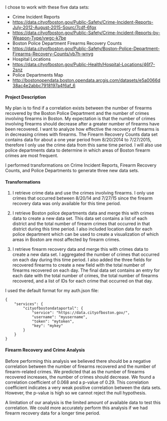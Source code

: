 I chose to work with these five data sets:

* Crime Incident Reports
 * https://data.cityofboston.gov/Public-Safety/Crime-Incident-Reports-July-2012-August-2015-Sourc/7cdf-6fgx
 * https://data.cityofboston.gov/Public-Safety/Crime-Incident-Reports-by-Weapon-Type/vwgc-k7be
* Boston Police Department Firearms Recovery Counts
 * https://data.cityofboston.gov/Public-Safety/Boston-Police-Department-Firearms-Recovery-Counts/vb7h-wnyg
* Hospital Locations
 * https://data.cityofboston.gov/Public-Health/Hospital-Locations/46f7-2snz
* Police Departments Map
 * http://bostonopendata.boston.opendata.arcgis.com/datasets/e5a0066d38ac4e2abbc7918197a4f6af_6

#### Project Description

My plan is to find if a correlation exists between the number of firearms recovered by the Boston Police Department and the number of crimes involving firearms in Boston. My expectation is that the number of crimes involving firearms should decrease after a greater number of firearms have been recovered. I want to analyze how effective the recovery of firearms is in decreasing crimes with firearms. The Firearm Recovery Counts data set contains data for about a one year period from 8/20/2014 to 7/27/2015, therefore I only use the crime data from this same time period. I will also use police departments data to determine in which areas of Boston firearm crimes are most frequent.

I performed transformations on Crime Incident Reports, Firearm Recovery Counts, and Police Departments to generate three new data sets.

#### Transformations

1. I retrieve crime data and use the crimes involving firearms. I only use crimes that occurred between 8/20/14 and 7/27/15 since the firearm recovery data was only available for this time period.

2. I retrieve Boston police departments data and merge this with crimes data to create a new data set. This data set contains a list of each district and the total number of firearm crimes that occurred in that district during this time period. I also included location data for each police department which can be used to create a visualization of which areas in Boston are most affected by firearm crimes.

3. I retrieve firearm recovery data and merge this with crimes data to create a new data set. I aggregated the number of crimes that occurred on each day during this time period. I also added the three fields for recovered firearms to create a new field with the total number of firearms recovered on each day. The final data set contains an entry for each date with the total number of crimes, the total number of firearms recovered, and a list of IDs for each crime that occurred on that day.

I used the default format for my auth.json file:
```
{
	"services": {
		"cityofbostondataportal": {
			"service": "https://data.cityofboston.gov/",
			"username": "myusername",
			"token": "mytoken",
			"key": "mykey"
		}
	}
}
```

#### Firearm Recovery and Crime Analysis

Before performing this analysis we believed there should be a negative correlation between the number of firearms recovered and the number of firearm-related crimes. We predicted that as the number of firearms recovered increases, the number of crimes should decrease. We found a correlation coefficient of 0.068 and a p-value of 0.29. This correlation coefficient indicates a very weak positive correlation between the data sets. However, the p-value is high so we cannot reject the null hypothesis.

A limitation of our analysis is the limited amount of available data to test this correlation. We could more accurately perform this analysis if we had firearm recovery data for a longer time period.
